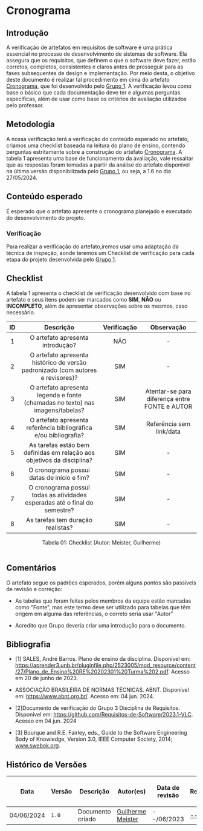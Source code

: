 # Cronograma

## Introdução

A verificação de artefatos em requisitos de software é uma prática essencial no processo de desenvolvimento de sistemas de software. Ela assegura que os requisitos, que definem o que o software deve fazer, estão corretos, completos, consistentes e claros antes de prosseguir para as fases subsequentes de design e implementação.
Por meio desta, o objetivo deste documento é realizar tal procedimento em cima do artefato <a href="https://requisitos-de-software.github.io/2024.1-DiarioOficialdaUniao/planejamento/cronograma/">Cronograma</a>, que foi desenvolvido pelo <a href="https://github.com/Requisitos-de-Software/2024.1-DiarioOficialdaUniao">Grupo 1</a>. A verificação levou como base o básico que cada documentação deve ter e algumas perguntas específicas, além de usar como base os critérios de avaliação utilizados pelo professor.


## Metodologia

 A nossa verificação terá a verificação do conteúdo esperado no artefato, criamos uma checklist baseada na leitura do plano de ensino, contendo perguntas estritamente sobre a construção do artefato <a href="https://requisitos-de-software.github.io/2024.1-DiarioOficialdaUniao/planejamento/cronograma/">Cronograma</a>. A tabela 1 apresenta uma base de funcionamento da avaliação, vale ressaltar que as respostas foram tomadas a partir da análise do artefato disponível na última versão disponibilizada pelo <a href="https://github.com/Requisitos-de-Software/2024.1-DiarioOficialdaUniao">Grupo 1</a>, ou seja, a 1.6 no dia 27/05/2024.


## Conteúdo esperado

É esperado que o artefato apresente o cronograma planejado e executado do desenvolvimento do projeto.


### Verificação

Para realizar a verificação do artefato,iremos usar uma adaptação da técnica de inspeção, aonde teremos um Checklist de verificação para cada etapa do projeto desenvolvida pelo <a href="https://github.com/Requisitos-de-Software/2023.1-Booking">Grupo 1</a>.

## Checklist

A tabela 1 apresenta o checklist de verificação desenvolvido com base no artefato e seus itens podem ser marcados como **SIM**, **NÃO** ou **INCOMPLETO**, além de apresentar observações sobre os mesmos, caso necessário.

| ID | Descrição | Verificação | Observação |
| :--: | :-----: | :---------: | :--------: |
| 1 | O artefato apresenta introdução? | NÃO | - | Possui apenas um objetivo |
| 2 | O artefato apresenta histórico de versão padronizado (com autores e revisores)? | SIM | - |
| 3 | O artefato apresenta legenda e fonte (chamadas no texto) nas imagens/tabelas? | SIM | Atentar-se para diferença entre FONTE e AUTOR |
| 4 | O artefato apresenta referência bibliográfica e/ou bibliografia? | SIM | Referência sem link/data |
| 5 | As tarefas estão bem definidas em relação aos objetivos da disciplina? | SIM | - |
| 6 | O cronograma possui datas de início e fim? | SIM | - |
| 7 | O cronograma possui todas as atividades esperadas até o final do semestre? | SIM | - |
| 8 | As tarefas tem duração realistas? | SIM | - |

<div align="center">
<figcaption align="center">Tabela 01: Checklist (Autor: Meister, Guilherme)</figcaption>
</div>
<br/>


## Comentários

O artefato segue os padrões esperados, porém alguns pontos são passíveis de revisão e correção:

- As tabelas que foram feitas pelos membros da equipe estão marcadas como "Fonte", mas este termo deve ser utilizado para tabelas que têm origem em alguma das referências, o correto seria usar "Autor"

- Acredito que Grupo deveria criar uma introdução para o documento.

## Bibliografia

- [1] SALES, André Barros. Plano de ensino da disciplina. Disponível em: https://aprender3.unb.br/pluginfile.php/2523005/mod_resource/content/27/Plano_de_Ensino%20RE%20202301%20Turma%202.pdf. Acesso em 20 de junho de 2023.

- ASSOCIAÇÃO BRASILEIRA DE NORMAS TÉCNICAS. ABNT. Disponível em: <https://www.abnt.org.br/>. Acesso em: 04 jun. 2024.

- [2]Documento de verificação do Grupo 3 Disciplina de Requisitos. Disponível em: <https://github.com/Requisitos-de-Software/2023.1-VLC>. Acesso em 04 jun. 2024

- [3] Bourque and R.E. Fairley, eds., Guide to the Software Engineering Body of Knowledge, Version 3.0, IEEE Computer Society, 2014; www.swebok.org.

## Histórico de Versões

| <p align="center">Data</p> | <p align="center">Versão</p> | <p align="center">Descrição</p> | <p align="center">Autor(es)</p> | <p align="center">Data de revisão</p> | <p align="center">Revisor(es)</p> |
| - | - | - | - | - | - | 
| 04/06/2024 | `1.0` | Documento criado | [Guilherme Meister](https://github.com/gmeister18) | --/06/2023 | [--------](https://github.com/) |
